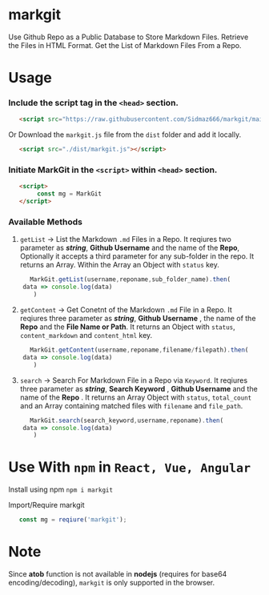 # markgit

Use Github Repo as a Public Database to Store Markdown Files. Retrieve the Files in HTML Format. Get the List of Markdown Files From a Repo.

# Usage

### Include the script tag in the `<head>` section.

```html
   <script src="https://raw.githubusercontent.com/Sidmaz666/markgit/main/dist/markgit.js"></script> 
```    
Or Download the `markgit.js` file from the `dist` folder and add it locally.

```html
   <script src="./dist/markgit.js"></script> 
```  

### Initiate MarkGit in the `<script>` within `<head>` section.
	
```html
   <script>
     	const mg = MarkGit
   </script>
```
### Available Methods

1. `getList` -> List the Markdown `.md` Files in a Repo. It reqiures two parameter as ***string***, **Github Username** and the name of the **Repo**, Optionally it accepts a third parameter for any sub-folder in the repo. It returns an Array. Within the Array an Object with `status` key.

```javascript
      MarkGit.getList(username,reponame,sub_folder_name).then(
	data => console.log(data)
       )
```
2. `getContent` -> Get Conetnt of the Markdown `.md` File in a Repo. It reqiures three parameter as ***string***, **Github Username** , the name of the **Repo** and the **File Name or Path**. It returns an Object with `status`, `content_markdown` and `content_html`  key.

```javascript
      MarkGit.getContent(username,reponame,filename/filepath).then(
	data => console.log(data)
       )
```
3. `search` -> Search For Markdown File in a Repo via `Keyword`. It reqiures three parameter as ***string***, **Search Keyword** , **Github Username** and the name of the **Repo** . It returns an Array Object with `status`, `total_count` and an Array containing matched files with `filename` and `file_path`.

```javascript
      MarkGit.search(search_keyword,username,reponame).then(
	data => console.log(data)
       )
```

# Use With `npm` in `React, Vue, Angular`

Install using npm `npm i markgit`

Import/Require markgit

```javascript
   const mg = reqiure('markgit');
```

# Note 

Since **atob** function is not available in **nodejs** (requires for base64 encoding/decoding), `markgit` is only supported in the browser.


        


